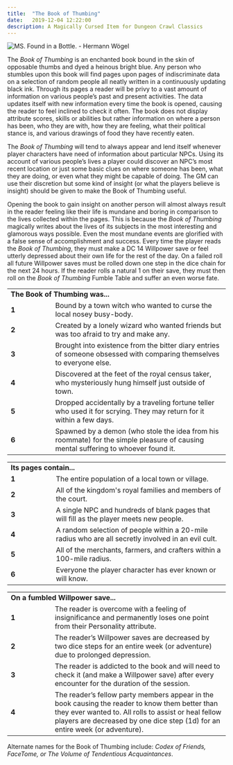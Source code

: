 ```yaml
---
title:  "The Book of Thumbing"
date:   2019-12-04 12:22:00
description: A Magically Cursed Item for Dungeon Crawl Classics
---
```


![MS. Found in a Bottle. - Hermann Wögel](https://fantasyrobotfighter.github.io/assets/images/FoundinaBottle.png)

The _Book of Thumbing_ is an enchanted book bound in the skin of opposable thumbs and dyed a heinous bright blue. Any person who stumbles upon this book will find pages upon pages of indiscriminate data on a selection of random people all neatly written in a continuously updating black ink. Through its pages a reader will be privy to a vast amount of information on various people’s past and present activities. The data updates itself with new information every time the book is opened, causing the reader to feel inclined to check it often. The book does not display attribute scores, skills or abilities but rather information on where a person has been, who they are with, how they are feeling, what their political stance is, and various drawings of food they have recently eaten. 

The _Book of Thumbing_ will tend to always appear and lend itself whenever player characters have need of information about particular NPCs. Using its account of various people’s lives a player could discover an NPC’s most recent location or just some basic clues on where someone has been, what they are doing, or even what they might be capable of doing. The GM can use their discretion but some kind of insight (or what the players believe is insight) should be given to make the Book of Thumbing useful.

Opening the book to gain insight on another person will almost always result in the reader feeling like their life is mundane and boring in comparison to the lives collected within the pages. This is because the _Book of Thumbing_ magically writes about the lives of its subjects in the most interesting and glamorous ways possible. Even the most mundane events are glorified with a false sense of accomplishment and success. Every time the player reads the _Book of Thumbing_, they must make a DC 14 Willpower save or feel utterly depressed about their own life for the rest of the day. On a failed roll all future Willpower saves must be rolled down one step in the dice chain for the next 24 hours. If the reader rolls a natural 1 on their save, they must then roll on the _Book of Thumbing_ Fumble Table and suffer an even worse fate.

<table>
	<tr>
		<td colspan="3" width="1000" padding="2px"><b>The Book of Thumbing was...</b>
		</td>
	</tr>
	<tr>
		<td width="100" padding="2px"><b>1</b>
		</td>
		<td width="430" padding="2px">Bound by a town witch who wanted to curse the local nosey busy-body.
		</td>
	</tr>
	<tr>
		<td width="100" padding="2px"><b>2</b>
		</td>
		<td width="430" padding="2px">Created by a lonely wizard who wanted friends but was too afraid to try and make any.
		</td>
	</tr>
	<tr>
		<td width="100" padding="2px"><b>3</b>
		</td>
		<td width="430" padding="2px">Brought into existence from the bitter diary entries of someone obsessed with comparing themselves to everyone else.
		</td>
	</tr>
	<tr>
		<td width="100" padding="2px"><b>4</b>
		</td>
		<td width="430" padding="2px">Discovered at the feet of the royal census taker, who mysteriously hung himself just outside of town.
		</td>
	</tr>
	<tr>
		<td width="100" padding="2px"><b>5</b>
		</td>
		<td width="430" padding="2px">Dropped accidentally by a traveling fortune teller who used it for scrying. They may return for it within a few days.
		</td>
	</tr>
	<tr>
		<td width="100" padding="2px"><b>6</b>
		</td>
		<td width="430" padding="2px">Spawned by a demon (who stole the idea from his roommate) for the simple pleasure of causing mental suffering to whoever found it.
		</td>
	</tr>
</table>

<table>
	<tr>
		<td colspan="3" width="1000" padding="2px"><b>Its pages contain...</b>
		</td>
	</tr>
	<tr>
		<td width="100" padding="2px"><b>1</b>
		</td>
		<td width="430" padding="2px">The entire population of a local town or village.
		</td>
	</tr>
	<tr>
		<td width="100" padding="2px"><b>2</b>
		</td>
		<td width="430" padding="2px">All of the kingdom's royal families and members of the court.
		</td>
	</tr>
	<tr>
		<td width="100" padding="2px"><b>3</b>
		</td>
		<td width="430" padding="2px">A single NPC and hundreds of blank pages that will fill as the player meets new people.
		</td>
	</tr>
	<tr>
		<td width="100" padding="2px"><b>4</b>
		</td>
		<td width="430" padding="2px">A random selection of people within a 20-mile radius who are all secretly involved in an evil cult.
		</td>
	</tr>
	<tr>
		<td width="100" padding="2px"><b>5</b>
		</td>
		<td width="430" padding="2px">All of the merchants, farmers, and crafters within a 100-mile radius.
		</td>
	</tr>
	<tr>
		<td width="100" padding="2px"><b>6</b>
		</td>
		<td width="430" padding="2px">Everyone the player character has ever known or will know.
		</td>
	</tr>
</table>

<table>
	<tr>
		<td colspan="3" width="1000" padding="2px"><b>On a fumbled Willpower save...</b>
		</td>
	</tr>
	<tr>
		<td width="100" padding="2px"><b>1</b>
		</td>
		<td width="430" padding="2px">The reader is overcome with a feeling of insignificance and permanently loses one point from their Personality attribute.
		</td>
	</tr>
	<tr>
		<td width="100" padding="2px"><b>2</b>
		</td>
		<td width="430" padding="2px">The reader’s Willpower saves are decreased by two dice steps for an entire week (or adventure) due to prolonged depression.
		</td>
	</tr>
	<tr>
		<td width="100" padding="2px"><b>3</b>
		</td>
		<td width="430" padding="2px">The reader is addicted to the book and will need to check it (and make a Willpower save) after every encounter for the duration of the session.
		</td>
	</tr>
	<tr>
		<td width="100" padding="2px"><b>4</b>
		</td>
		<td width="430" padding="2px">The reader’s fellow party members appear in the book causing the reader to know them better than they ever wanted to. All rolls to assist or heal fellow players are decreased by one dice step (1d) for an entire week (or adventure).
		</td>
	</tr>
</table>

Alternate names for the Book of Thumbing include: _Codex of Friends, FaceTome, or The Volume of Tendentious Acquaintances_.

[jekyll-gh]: https://github.com/mojombo/jekyll
[jekyll]:    http://jekyllrb.com

